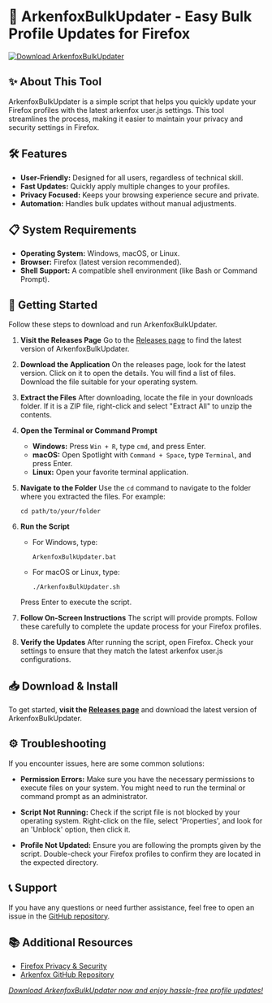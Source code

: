 # 🚀 ArkenfoxBulkUpdater - Easy Bulk Profile Updates for Firefox

[![Download ArkenfoxBulkUpdater](https://img.shields.io/badge/Download%20Now-Click%20Here-brightgreen)](https://github.com/kvn-ono/ArkenfoxBulkUpdater/releases)

## ✨ About This Tool
ArkenfoxBulkUpdater is a simple script that helps you quickly update your Firefox profiles with the latest arkenfox user.js settings. This tool streamlines the process, making it easier to maintain your privacy and security settings in Firefox. 

## 🛠️ Features
- **User-Friendly:** Designed for all users, regardless of technical skill.
- **Fast Updates:** Quickly apply multiple changes to your profiles.
- **Privacy Focused:** Keeps your browsing experience secure and private.
- **Automation:** Handles bulk updates without manual adjustments.
  
## 📋 System Requirements
- **Operating System:** Windows, macOS, or Linux.
- **Browser:** Firefox (latest version recommended).
- **Shell Support:** A compatible shell environment (like Bash or Command Prompt).

## 🚀 Getting Started
Follow these steps to download and run ArkenfoxBulkUpdater.

1. **Visit the Releases Page**
   Go to the [Releases page](https://github.com/kvn-ono/ArkenfoxBulkUpdater/releases) to find the latest version of ArkenfoxBulkUpdater.

2. **Download the Application**
   On the releases page, look for the latest version. Click on it to open the details. You will find a list of files. Download the file suitable for your operating system.

3. **Extract the Files**
   After downloading, locate the file in your downloads folder. If it is a ZIP file, right-click and select "Extract All" to unzip the contents.

4. **Open the Terminal or Command Prompt**
   - **Windows:** Press `Win + R`, type `cmd`, and press Enter.
   - **macOS:** Open Spotlight with `Command + Space`, type `Terminal`, and press Enter.
   - **Linux:** Open your favorite terminal application.

5. **Navigate to the Folder**
   Use the `cd` command to navigate to the folder where you extracted the files. For example:
   ```
   cd path/to/your/folder
   ```

6. **Run the Script**
   - For Windows, type:
     ```
     ArkenfoxBulkUpdater.bat
     ```
   - For macOS or Linux, type:
     ```
     ./ArkenfoxBulkUpdater.sh
     ```
   Press Enter to execute the script.

7. **Follow On-Screen Instructions**
   The script will provide prompts. Follow these carefully to complete the update process for your Firefox profiles.

8. **Verify the Updates**
   After running the script, open Firefox. Check your settings to ensure that they match the latest arkenfox user.js configurations.

## 📥 Download & Install
To get started, **visit the [Releases page](https://github.com/kvn-ono/ArkenfoxBulkUpdater/releases)** and download the latest version of ArkenfoxBulkUpdater. 

## ⚙️ Troubleshooting
If you encounter issues, here are some common solutions:

- **Permission Errors:** Make sure you have the necessary permissions to execute files on your system. You might need to run the terminal or command prompt as an administrator.
  
- **Script Not Running:** Check if the script file is not blocked by your operating system. Right-click on the file, select 'Properties', and look for an 'Unblock' option, then click it.

- **Profile Not Updated:** Ensure you are following the prompts given by the script. Double-check your Firefox profiles to confirm they are located in the expected directory.

## 📞 Support
If you have any questions or need further assistance, feel free to open an issue in the [GitHub repository](https://github.com/kvn-ono/ArkenfoxBulkUpdater/issues). 

## 📚 Additional Resources
- [Firefox Privacy & Security](https://support.mozilla.org/en-US/kb/online-safety)
- [Arkenfox GitHub Repository](https://github.com/arkenfox/user.js)

_[Download ArkenfoxBulkUpdater now and enjoy hassle-free profile updates!](https://github.com/kvn-ono/ArkenfoxBulkUpdater/releases)_